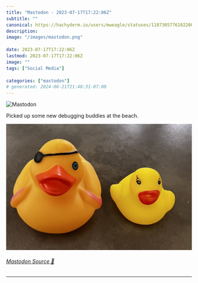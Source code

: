 ```yaml
---
title: "Mastodon - 2023-07-17T17:22:06Z"
subtitle: ""
canonical: https://hachyderm.io/users/mweagle/statuses/110730577610220072
description:
image: "/images/mastodon.png"

date: 2023-07-17T17:22:06Z
lastmod: 2023-07-17T17:22:06Z
image: ""
tags: ["Social Media"]

categories: ["mastodon"]
# generated: 2024-06-21T21:40:31-07:00
---
```

![Mastodon](/images/mastodon.png)

<p>Picked up some new debugging buddies at the beach.</p>

![Photo of two rubber ducks. ](ab65b98d06e809e9.jpeg)

###### [Mastodon Source 🐘](https://hachyderm.io/@mweagle/110730577610220072)

___
